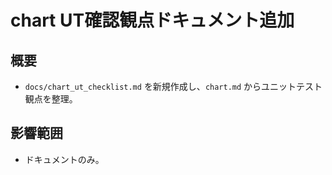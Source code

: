 # chart UT確認観点ドキュメント追加

## 概要
- `docs/chart_ut_checklist.md` を新規作成し、`chart.md` からユニットテスト観点を整理。

## 影響範囲
- ドキュメントのみ。


